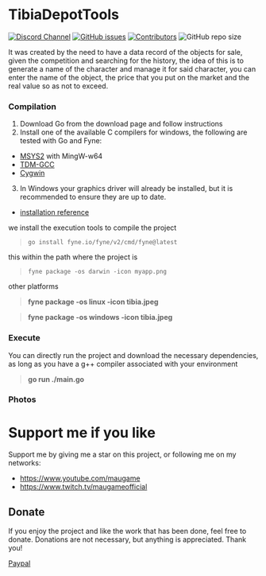 # TibiaDepotTools
[![Discord Channel](https://img.shields.io/discord/582881500257845260.svg?style=flat-square&logo=discord)](https://discord.gg/6bKnNW88)
[![GitHub issues](https://img.shields.io/github/issues/Mau005/TibiaDepotTools)](https://github.com/Mau005/TibiaDepotTools/issues)
[![Contributors](https://img.shields.io/github/contributors/Mau005/TibiaDepotTools.svg?style=flat-square)](https://github.com/Mau005/MyExpenses/graphs/contributors)
![GitHub repo size](https://img.shields.io/github/repo-size/Mau005/TibiaDepotTools)

It was created by the need to have a data record of the objects for sale, given the competition and searching for the history, the idea of this is to generate a name of the character and manage it for said character, you can enter the name of the object, the price that you put on the market and the real value so as not to exceed.

### Compilation
1. Download Go from the download page and follow instructions
2. Install one of the available C compilers for windows, the following are tested with Go and Fyne:
- [MSYS2](https://www.msys2.org/) with MingW-w64 
- [TDM-GCC](https://jmeubank.github.io/tdm-gcc/download/)
- [Cygwin](https://www.cygwin.com/)
3. In Windows your graphics driver will already be installed, but it is recommended to ensure they are up to date.
- [installation reference](https://docs.fyne.io/started/)


we install the execution tools to compile the project

>`go install fyne.io/fyne/v2/cmd/fyne@latest`

this within the path where the project is

>`fyne package -os darwin -icon myapp.png`

other platforms

>**fyne package -os linux -icon tibia.jpeg**

>**fyne package -os windows -icon tibia.jpeg**



### Execute
You can directly run the project and download the necessary dependencies, as long as you have a g++ compiler associated with your environment

>**go run ./main.go**


### Photos


# Support me if you like
Support me by giving me a star on this project, or following me on my networks:
- https://www.youtube.com/maugame
- https://www.twitch.tv/maugameofficial

## Donate
If you enjoy the project and like the work that has been done, feel free to donate. Donations are not necessary, but anything is appreciated. Thank you!

[Paypal](https://paypal.me/Mau2?country.x=CL&locale.x=es_XC) 
